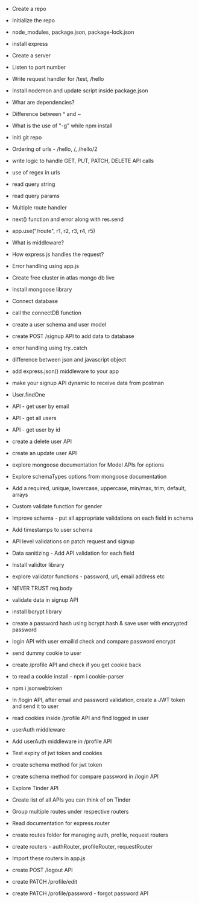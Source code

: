 - Create a repo
- Initialize the repo
- node_modules, package.json, package-lock.json
- install express
- Create a server
- Listen to port number
- Write request handler for /test, /hello
- Install nodemon and update script inside package.json
- Whar are dependencies?
- Difference between ^ and ~
- What is the use of "-g" while npm install

- Initi git repo
- Ordering of urls - /hello, /, /hello/2
- write logic to handle GET, PUT, PATCH, DELETE API calls
- use of regex in urls
- read query string
- read query params

- Multiple route handler
- next() function and error along with res.send
- app.use("/route", r1, r2, r3, r4, r5)
- What is middleware?
- How express js handles the request?
- Error handling using app.js

- Create free cluster in atlas mongo db live
- Install mongoose library
- Connect database
- call the connectDB function
- create a user schema and user model
- create POST /signup API to add data to database
- error handling using try..catch

- difference between json and javascript object
- add express.json() middleware to your app
- make your signup API dynamic to receive data from postman
- User.findOne
- API - get user by email
- API - get all users
- API - get user by id
- create a delete user API
- create an update user API
- explore mongoose documentation for Model APIs for options

- Explore schemaTypes options from mongoose documentation
- Add a required, unique, lowercase, uppercase, min/max, trim, default, arrays
- Custom validate function for gender
- Improve schema - put all appropriate validations on each field in schema
- Add timestamps to user schema
- API level validations on patch request and signup
- Data sanitizing - Add API validation for each field
- Install validtor library
- explore validator functions - password, url, email address etc
- NEVER TRUST req.body

- validate data in signup API
- install bcrypt library
- create a password hash using bcrypt.hash & save user with encrypted password
- login API with user emailid check and compare password encrypt

- send dummy cookie to user
- create /profile API and check if you get cookie back
- to read a cookie install - npm i cookie-parser
- npm i jsonwebtoken
- In /login API, after email and password validation, create a JWT token and send it to user
- read cookies inside /profile API and find logged in user
- userAuth middleware
- Add userAuth middleware in /profile API
- Test expiry of jwt token and cookies
- create schema method for jwt token
- create schema method for compare password in /login API

- Explore Tinder API
- Create list of all APIs you can think of on Tinder
- Group multiple routes under respective routers
- Read documentation for express.router
- create routes folder for managing auth, profile, request routers
- create routers - authRouter, profileRouter, requestRouter
- Import these routers in  app.js
- create POST /logout API
- create PATCH /profile/edit
- create PATCH  /profile/password - forgot password API
